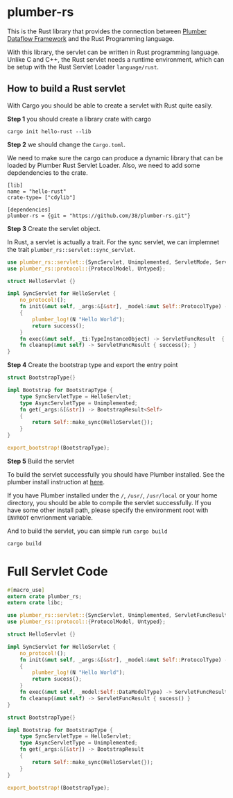 # plumber-rs

This is the Rust library that provides the connection between [Plumber Dataflow Framework](https://github.com/38/plumber)
and the Rust Programming language.

With this library, the servlet can be written in Rust programming language. 
Unlike C and C++, the Rust servlet needs a runtime environment, which can be setup with the Rust Servlet Loader `language/rust`.

## How to build a Rust servlet

With Cargo you should be able to create a servlet with Rust quite easily.

**Step 1** you should create a library crate with cargo

```
cargo init hello-rust --lib
```

**Step 2** we should change the `Cargo.toml`. 

We need to make sure the cargo can produce a dynamic library that can be loaded by Plumber Rust Servlet Loader.
Also, we need to add some depdendencies to the crate.

```
[lib]
name = "hello-rust"
crate-type= ["cdylib"]

[dependencies]
plumber-rs = {git = "https://github.com/38/plumber-rs.git"}
```

**Step 3** Create the servlet object.

In Rust, a servlet is actually a trait. For the sync servlet, we can implemnet the trait `plumber_rs::servlet::sync_servlet`.

```rust
use plumber_rs::servlet::{SyncServlet, Unimplemented, ServletMode, ServletFuncResult, Bootstrap, success, fail};
use plumber_rs::protocol::{ProtocolModel, Untyped};

struct HelloServlet {}

impl SyncServlet for HelloServlet {
    no_protocol!();
    fn init(&mut self, _args:&[&str], _model:&mut Self::ProtocolType) -> ServletFuncResult 
    {
        plumber_log!(N "Hello World");
        return success();
    }
    fn exec(&mut self, _ti:TypeInstanceObject) -> ServletFuncResult  { success(); }
    fn cleanup(&mut self) -> ServletFuncResult { success(); }
}

```

**Step 4** Create the bootstrap type and export the entry point

```rust
struct BootstrapType{}

impl Bootstrap for BootstrapType {
    type SyncServletType = HelloServlet;
    type AsyncServletType = Unimplemented;
    fn get(_args:&[&str]) -> BootstrapResult<Self>
    {
        return Self::make_sync(HelloServlet{});
    }
}

export_bootstrap!(BootstrapType);
```

**Step 5** Build the servlet

To build the servlet successfully you should have Plumber installed. See the plumber install instruction at [here](https://plumberserver.com/index.html#documentation.compile).

If you have Plumber installed under the `/`, `/usr/`, `/usr/local` or your home directory, you should be able to compile the servlet successfully.
If you have some other install path, please specify the environment root with `ENVROOT` envrionment variable.

And to build the servlet, you can simple run `cargo build`

```bash
cargo build
```

# Full Servlet Code

```rust
#[macro_use]
extern crate plumber_rs;
extern crate libc;

use plumber_rs::servlet::{SyncServlet, Unimplemented, ServletFuncResult, Bootstrap, BootstrapResult, sucess, fail};
use plumber_rs::protocol::{ProtocolModel, Untyped};

struct HelloServlet {}

impl SyncServlet for HelloServlet {
    no_protocol!();
    fn init(&mut self, _args:&[&str], _model:&mut Self::ProtocolType) -> ServletFuncResult 
    {
        plumber_log!(N "Hello World");
        return sucess();
    }
    fn exec(&mut self, _model:Self::DataModelType) -> ServletFuncResult  { sucess() }
    fn cleanup(&mut self) -> ServletFuncResult { sucess() }
}

struct BootstrapType{}

impl Bootstrap for BootstrapType {
    type SyncServletType = HelloServlet;
    type AsyncServletType = Unimplemented;
    fn get(_args:&[&str]) -> BootstrapResult
    {
        return Self::make_sync(HelloServlet{});
    }
}

export_bootstrap!(BootstrapType);
```
